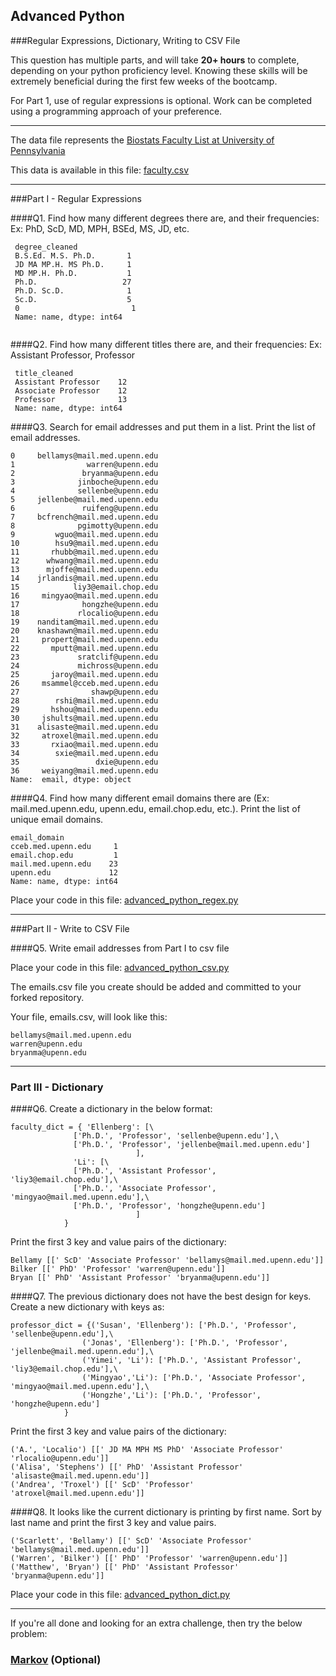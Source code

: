## Advanced Python    

###Regular Expressions, Dictionary, Writing to CSV File  

This question has multiple parts, and will take **20+ hours** to complete, depending on your python proficiency level.  Knowing these skills will be extremely beneficial during the first few weeks of the bootcamp.

For Part 1, use of regular expressions is optional.  Work can be completed using a programming approach of your preference. 

---

The data file represents the [Biostats Faculty List at University of Pennsylvania](http://www.med.upenn.edu/cceb/biostat/faculty.shtml)

This data is available in this file:  [faculty.csv](python/faculty.csv)

--- 

###Part I - Regular Expressions  


####Q1. Find how many different degrees there are, and their frequencies: Ex:  PhD, ScD, MD, MPH, BSEd, MS, JD, etc.

>> 
```
 degree_cleaned
 B.S.Ed. M.S. Ph.D.       1
 JD MA MP.H. MS Ph.D.     1
 MD MP.H. Ph.D.           1
 Ph.D.                   27
 Ph.D. Sc.D.              1
 Sc.D.                    5
 0                         1
 Name: name, dtype: int64
	   
 ```
	  


####Q2. Find how many different titles there are, and their frequencies:  Ex:  Assistant Professor, Professor

>> 
```
 title_cleaned
 Assistant Professor    12
 Associate Professor    12
 Professor              13
 Name: name, dtype: int64
```


####Q3. Search for email addresses and put them in a list.  Print the list of email addresses.

>> 
```
0     bellamys@mail.med.upenn.edu
1                warren@upenn.edu
2               bryanma@upenn.edu
3              jinboche@upenn.edu
4              sellenbe@upenn.edu
5     jellenbe@mail.med.upenn.edu
6               ruifeng@upenn.edu
7     bcfrench@mail.med.upenn.edu
8              pgimotty@upenn.edu
9         wguo@mail.med.upenn.edu
10        hsu9@mail.med.upenn.edu
11       rhubb@mail.med.upenn.edu
12      whwang@mail.med.upenn.edu
13      mjoffe@mail.med.upenn.edu
14    jrlandis@mail.med.upenn.edu
15            liy3@email.chop.edu
16     mingyao@mail.med.upenn.edu
17              hongzhe@upenn.edu
18             rlocalio@upenn.edu
19    nanditam@mail.med.upenn.edu
20    knashawn@mail.med.upenn.edu
21     propert@mail.med.upenn.edu
22       mputt@mail.med.upenn.edu
23             sratclif@upenn.edu
24             michross@upenn.edu
25       jaroy@mail.med.upenn.edu
26     msammel@cceb.med.upenn.edu
27                shawp@upenn.edu
28        rshi@mail.med.upenn.edu
29       hshou@mail.med.upenn.edu
30     jshults@mail.med.upenn.edu
31    alisaste@mail.med.upenn.edu
32     atroxel@mail.med.upenn.edu
33       rxiao@mail.med.upenn.edu
34        sxie@mail.med.upenn.edu
35                 dxie@upenn.edu
36     weiyang@mail.med.upenn.edu
Name:  email, dtype: object
```



####Q4. Find how many different email domains there are (Ex:  mail.med.upenn.edu, upenn.edu, email.chop.edu, etc.).  Print the list of unique email domains.

>> 
```
email_domain
cceb.med.upenn.edu     1
email.chop.edu         1
mail.med.upenn.edu    23
upenn.edu             12
Name: name, dtype: int64
```

Place your code in this file: [advanced_python_regex.py](python/advanced_python_regex.py)

---

###Part II - Write to CSV File

####Q5.  Write email addresses from Part I to csv file

Place your code in this file: [advanced_python_csv.py](python/advanced_python_csv.py)

The emails.csv file you create should be added and committed to your forked repository.

Your file, emails.csv, will look like this:
```
bellamys@mail.med.upenn.edu
warren@upenn.edu
bryanma@upenn.edu
```

---

### Part III - Dictionary

####Q6.  Create a dictionary in the below format:
```
faculty_dict = { 'Ellenberg': [\
              ['Ph.D.', 'Professor', 'sellenbe@upenn.edu'],\
              ['Ph.D.', 'Professor', 'jellenbe@mail.med.upenn.edu']
                            ],
              'Li': [\
              ['Ph.D.', 'Assistant Professor', 'liy3@email.chop.edu'],\
              ['Ph.D.', 'Associate Professor', 'mingyao@mail.med.upenn.edu'],\
              ['Ph.D.', 'Professor', 'hongzhe@upenn.edu']
                            ]
            }
```
Print the first 3 key and value pairs of the dictionary:

>> 
```
Bellamy [[' ScD' 'Associate Professor' 'bellamys@mail.med.upenn.edu']]
Bilker [[' PhD' 'Professor' 'warren@upenn.edu']]
Bryan [[' PhD' 'Assistant Professor' 'bryanma@upenn.edu']]

```
####Q7.  The previous dictionary does not have the best design for keys.  Create a new dictionary with keys as:

```
professor_dict = {('Susan', 'Ellenberg'): ['Ph.D.', 'Professor', 'sellenbe@upenn.edu'],\
                ('Jonas', 'Ellenberg'): ['Ph.D.', 'Professor', 'jellenbe@mail.med.upenn.edu'],\
                ('Yimei', 'Li'): ['Ph.D.', 'Assistant Professor', 'liy3@email.chop.edu'],\
                ('Mingyao','Li'): ['Ph.D.', 'Associate Professor', 'mingyao@mail.med.upenn.edu'],\
                ('Hongzhe','Li'): ['Ph.D.', 'Professor', 'hongzhe@upenn.edu']
            }
```

Print the first 3 key and value pairs of the dictionary:

>> 
```
('A.', 'Localio') [[' JD MA MPH MS PhD' 'Associate Professor' 'rlocalio@upenn.edu']]
('Alisa', 'Stephens') [[' PhD' 'Assistant Professor' 'alisaste@mail.med.upenn.edu']]
('Andrea', 'Troxel') [[' ScD' 'Professor' 'atroxel@mail.med.upenn.edu']]

```

####Q8.  It looks like the current dictionary is printing by first name.  Sort by last name and print the first 3 key and value pairs.  

>> 
```
('Scarlett', 'Bellamy') [[' ScD' 'Associate Professor' 'bellamys@mail.med.upenn.edu']]
('Warren', 'Bilker') [[' PhD' 'Professor' 'warren@upenn.edu']]
('Matthew', 'Bryan') [[' PhD' 'Assistant Professor' 'bryanma@upenn.edu']]
```

Place your code in this file: [advanced_python_dict.py](python/advanced_python_dict.py)

--- 

If you're all done and looking for an extra challenge, then try the below problem:  

### [Markov](python/markov.py) (Optional)

